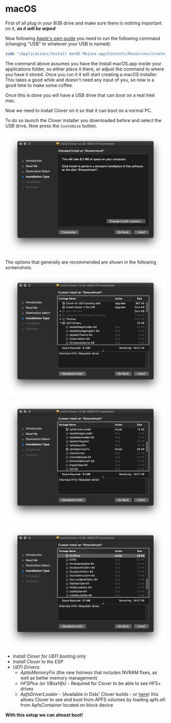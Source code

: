 # macOS

First of all plug in your 8GB drive and make sure there is nothing important on it, _**as it will be wiped**_

Now following [Apple's own guide](https://support.apple.com/en-us/HT201372) you need to run the following command (changing "USB" to whatever your USB is named):

```bash
sudo "/Applications/Install macOS Mojave.app/Contents/Resources/createinstallmedia" --volume /Volumes/USB
```

The command above assumes you have the Install macOS.app inside your applications folder, so either place it there, or adjust the command to where you have it stored. Once you run it it will start creating a macOS installer. This takes a good while and doesn't need any input of you, so now is a good time to make some coffee.

Once this is done you will have a USB drive that can boot on a real Intel mac.

Now we need to install Clover on it so that it can boot on a normal PC.

To do so launch the Clover installer you downloaded before and select the USB drive. Now press the `Customise` button.

![Customize button in the bottom left.](../.gitbook/assets/image%20%2827%29.png)

The options that generally are recommended are shown in the following screenshots.

![UEFI booting only and Install in the ESP](../.gitbook/assets/image%20%288%29.png)

![ApfsDriverLoader and AptioMemoryFix drivers](../.gitbook/assets/image%20%2825%29.png)

![HFSPlus \(You can use VBoxHFS if your copy of the installer doesn&apos;t come with HFSPlus\)](../.gitbook/assets/image%20%281%29.png)



* _Install Clover for UEFI booting only_
* _Install Clover to the ESP_
* _UEFI Drivers:_
  * _AptioMemoryFix_ \(the new hotness that includes NVRAM fixes, as well as better memory management\)
  * _HFSPlus \(or VBoxHfs\)_ - Required for Clover to be able to see HFS+ drives
  * _ApfsDriverLoader_ - \(Available in Dids' Clover builds - or [here](https://github.com/acidanthera/ApfsSupportPkg/releases)\) this allows Clover to see and boot from APFS volumes by loading apfs.efi from ApfsContainer located on block device

**With this setup we can almost boot!**

